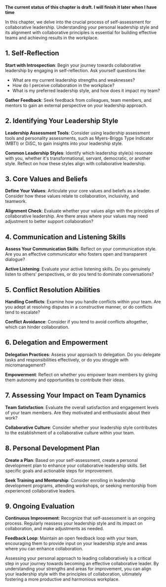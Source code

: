**The current status of this chapter is draft. I will finish it later when I have time**

In this chapter, we delve into the crucial process of self-assessment for collaborative leadership. Understanding your personal leadership style and its alignment with collaborative principles is essential for building effective teams and achieving results in the workplace.

**1. Self-Reflection**
----------------------

**Start with Introspection**: Begin your journey towards collaborative leadership by engaging in self-reflection. Ask yourself questions like:

* What are my current leadership strengths and weaknesses?
* How do I perceive collaboration in the workplace?
* What is my preferred leadership style, and how does it impact my team?

**Gather Feedback**: Seek feedback from colleagues, team members, and mentors to gain an external perspective on your leadership approach.

**2. Identifying Your Leadership Style**
----------------------------------------

**Leadership Assessment Tools**: Consider using leadership assessment tools and personality assessments, such as Myers-Briggs Type Indicator (MBTI) or DiSC, to gain insights into your leadership style.

**Common Leadership Styles**: Identify which leadership style(s) resonate with you, whether it's transformational, servant, democratic, or another style. Reflect on how these styles align with collaborative leadership.

**3. Core Values and Beliefs**
------------------------------

**Define Your Values**: Articulate your core values and beliefs as a leader. Consider how these values relate to collaboration, inclusivity, and teamwork.

**Alignment Check**: Evaluate whether your values align with the principles of collaborative leadership. Are there areas where your values may need adjustment to better support collaboration?

**4. Communication and Listening Skills**
-----------------------------------------

**Assess Your Communication Skills**: Reflect on your communication style. Are you an effective communicator who fosters open and transparent dialogue?

**Active Listening**: Evaluate your active listening skills. Do you genuinely listen to others' perspectives, or do you tend to dominate conversations?

**5. Conflict Resolution Abilities**
------------------------------------

**Handling Conflicts**: Examine how you handle conflicts within your team. Are you adept at resolving disputes in a constructive manner, or do conflicts tend to escalate?

**Conflict Avoidance**: Consider if you tend to avoid conflicts altogether, which can hinder collaboration.

**6. Delegation and Empowerment**
---------------------------------

**Delegation Practices**: Assess your approach to delegation. Do you delegate tasks and responsibilities effectively, or do you struggle with micromanagement?

**Empowerment**: Reflect on whether you empower team members by giving them autonomy and opportunities to contribute their ideas.

**7. Assessing Your Impact on Team Dynamics**
---------------------------------------------

**Team Satisfaction**: Evaluate the overall satisfaction and engagement levels of your team members. Are they motivated and enthusiastic about their work?

**Collaborative Culture**: Consider whether your leadership style contributes to the establishment of a collaborative culture within your team.

**8. Personal Development Plan**
--------------------------------

**Create a Plan**: Based on your self-assessment, create a personal development plan to enhance your collaborative leadership skills. Set specific goals and actionable steps for improvement.

**Seek Training and Mentorship**: Consider enrolling in leadership development programs, attending workshops, or seeking mentorship from experienced collaborative leaders.

**9. Ongoing Evaluation**
-------------------------

**Continuous Improvement**: Recognize that self-assessment is an ongoing process. Regularly reassess your leadership style and its impact on collaboration, and make adjustments as needed.

**Feedback Loop**: Maintain an open feedback loop with your team, encouraging them to provide input on your leadership style and areas where you can enhance collaboration.

Assessing your personal approach to leading collaboratively is a critical step in your journey towards becoming an effective collaborative leader. By understanding your strengths and areas for improvement, you can align your leadership style with the principles of collaboration, ultimately fostering a more productive and harmonious workplace.
